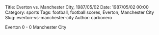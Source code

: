 Title: Everton vs. Manchester City, 1987/05/02
Date: 1987/05/02 00:00
Category: sports
Tags: football, football scores, Everton, Manchester City
Slug: everton-vs-manchester-city
Author: carbonero


Everton 0 - 0 Manchester City
